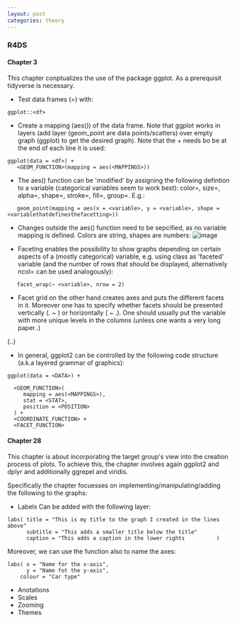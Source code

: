 ```yaml
---
layout: post
categories: theory
---
```


### R4DS
#### Chapter 3
This chapter conptualizes the use of the package ggplot. As a prerequisit tidyverse is necessary.

- Test data frames (=<df>) with:
```
ggplot::<df>
```
- Create a mapping (aes()) of the data frame. Note that ggplot works in layers (add layer (geom_point are data points/scatters) over empty graph (ggplot) to get the desired graph). Note that the + needs bo be at the end of each line it is used:
```
ggplot(data = <df>) +
   <GEOM_FUNCTION>(mapping = aes(<MAPPINGS>))
```
- The aes() function can be 'modified' by assigning the following defintion to a variable (categorical variables seem to work best): color=, size=, alpha=, shape=, stroke=, fill=, group=. E.g.:
```
   geom_point(mapping = aes(x = <variable>, y = <variable>, shape = <variablethatdefinesthefacetting>))
```

- Changes outside the aes() function need to be sepcified, as no variable mapping is defined. Colors are string, shapes are numbers:
![image](https://d33wubrfki0l68.cloudfront.net/2705b59d57362a103f0dad04b0ccfdeff9a101d2/3dc1b/visualize_files/figure-html/shapes-1.png)

- Faceting enables the possibility to show graphs depending on certain aspects of a (mostly categorical) variable, e.g. using class as 'faceted' variable (and the number of rows that should be displayed, alternatively ncol= can be used analogously):
```
   facet_wrap(~ <variable>, nrow = 2)
```
   - Facet grid on the other hand creates axes and puts the different facets in it. Moreover one has to specify whether facets should be presented vertically (. ~ <variable>) or horizontally (<variable> ~ .). One should usually put the variable with more unique levels in the columns (unless one wants a very long paper..)
   
 (..)
 
 - In general, ggplot2 can be controlled by the following code structure (a.k.a layered grammar of graphics):
```
ggplot(data = <DATA>) + 

  <GEOM_FUNCTION>(
     mapping = aes(<MAPPINGS>),
     stat = <STAT>, 
     position = <POSITION>
  ) +
  <COORDINATE_FUNCTION> +
  <FACET_FUNCTION>
```
#### Chapter 28
This chapter is about incorporating the target group's view into the creation process of plots. To achieve this, the chapter involves again ggplot2 and dplyr and additionally ggrepel and viridis.

Specifically the chapter focuesses on implementing/manipulating/adding the following to the graphs:
- Labels
Can be added with the following layer:
```
labs( title = "This is my title to the graph I created in the lines above"
      subtitle = "This adds a smaller title below the title"
      caption = "This adds a caption in the lower rights          )
```
Moreover, we can use the function also to name the axes:
```
labs( x = "Name for the x-axis",
      y = "Name fot the y-axis",
    colour = "Car type"
```

- Anotations
- Scales
- Zooming
- Themes
 

